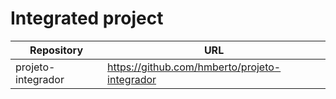 # Integrated project

| Repository | URL |
|--- |--- |
| projeto-integrador | https://github.com/hmberto/projeto-integrador |
